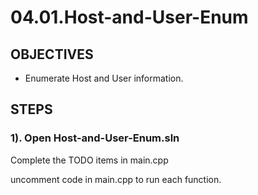 # **04.01.Host-and-User-Enum**

## **OBJECTIVES**

* Enumerate Host and User information.

## **STEPS**

### **1). Open Host-and-User-Enum.sln**

Complete the TODO items in main.cpp

uncomment code in main.cpp to run each function.